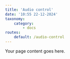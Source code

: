 ```yaml
---
title: 'Audio control'
date: '10:55 22-12-2024'
taxonomy:
    category:
        - docs
routes:
    default: /audio-control
---
```


Your page content goes here.